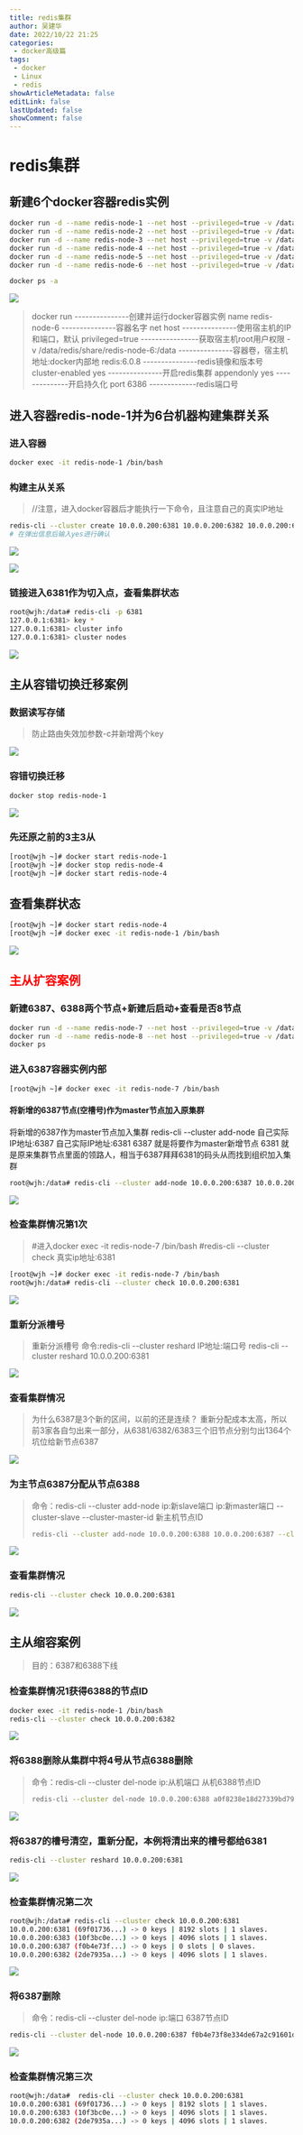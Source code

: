 ```yaml
---
title: redis集群
author: 吴建华
date: 2022/10/22 21:25
categories:
 - docker高级篇
tags:
 - docker
 - Linux
 - redis
showArticleMetadata: false
editLink: false
lastUpdated: false
showComment: false
---
```

# redis集群

## 新建6个docker容器redis实例

```sh
docker run -d --name redis-node-1 --net host --privileged=true -v /data/redis/share/redis-node-1:/data redis:6.0.8 --cluster-enabled yes --appendonly yes --port 6381
docker run -d --name redis-node-2 --net host --privileged=true -v /data/redis/share/redis-node-2:/data redis:6.0.8 --cluster-enabled yes --appendonly yes --port 6382
docker run -d --name redis-node-3 --net host --privileged=true -v /data/redis/share/redis-node-3:/data redis:6.0.8 --cluster-enabled yes --appendonly yes --port 6383
docker run -d --name redis-node-4 --net host --privileged=true -v /data/redis/share/redis-node-4:/data redis:6.0.8 --cluster-enabled yes --appendonly yes --port 6384
docker run -d --name redis-node-5 --net host --privileged=true -v /data/redis/share/redis-node-5:/data redis:6.0.8 --cluster-enabled yes --appendonly yes --port 6385
docker run -d --name redis-node-6 --net host --privileged=true -v /data/redis/share/redis-node-6:/data redis:6.0.8 --cluster-enabled yes --appendonly yes --port 6386

docker ps -a 
```

![](https://cdn.jsdelivr.net/gh/fhwlnetwork/blos_imgs/img/202202062153722.png)

>docker run																			---------------创建并运行docker容器实例
>name redis-node-6										  				---------------容器名字
>net host																				 ---------------使用宿主机的IP和端口，默认
>privileged=true												 				----------------获取宿主机root用户权限
>-v /data/redis/share/redis-node-6:/data				---------------容器卷，宿主机地址:docker内部地
>redis:6.0.8																			---------------redis镜像和版本号
>cluster-enabled yes														---------------开启redis集群
>appendonly yes																--------------开启持久化
>port 6386																			 -------------redis端口号

## 进入容器redis-node-1并为6台机器构建集群关系

### 进入容器

```sh
docker exec -it redis-node-1 /bin/bash
```

### 构建主从关系

> //注意，进入docker容器后才能执行一下命令，且注意自己的真实IP地址

```sh
redis-cli --cluster create 10.0.0.200:6381 10.0.0.200:6382 10.0.0.200:6383 10.0.0.200:6384 10.0.0.200:6385 10.0.0.200:6386 --cluster-replicas 1
# 在弹出信息后输入yes进行确认
```

![](https://cdn.jsdelivr.net/gh/fhwlnetwork/blos_imgs/img/202202062210448.png)

![](https://cdn.jsdelivr.net/gh/fhwlnetwork/blos_imgs/img/202202062212097.png)

### 链接进入6381作为切入点，查看集群状态

```sh
root@wjh:/data# redis-cli -p 6381
127.0.0.1:6381> key *
127.0.0.1:6381> cluster info
127.0.0.1:6381> cluster nodes
```

![](https://cdn.jsdelivr.net/gh/fhwlnetwork/blos_imgs/img/202202062215516.png)

## 主从容错切换迁移案例

### 数据读写存储

> 防止路由失效加参数-c并新增两个key

![](https://cdn.jsdelivr.net/gh/fhwlnetwork/blos_imgs/img/202202062223320.png)

### 容错切换迁移

```sh
docker stop redis-node-1
```

![](https://cdn.jsdelivr.net/gh/fhwlnetwork/blos_imgs/img/202202062234755.png)

### 先还原之前的3主3从

```sh
[root@wjh ~]# docker start redis-node-1
[root@wjh ~]# docker stop redis-node-4
[root@wjh ~]# docker start redis-node-4

```

## 查看集群状态

```sh
[root@wjh ~]# docker start redis-node-4
[root@wjh ~]# docker exec -it redis-node-1 /bin/bash

```



![](https://cdn.jsdelivr.net/gh/fhwlnetwork/blos_imgs/img/202202062248358.png)

## <a style="color:red">主从扩容案例</a>

### 新建6387、6388两个节点+新建后启动+查看是否8节点

```sh
docker run -d --name redis-node-7 --net host --privileged=true -v /data/redis/share/redis-node-7:/data redis:6.0.8 --cluster-enabled yes --appendonly yes --port 6387
docker run -d --name redis-node-8 --net host --privileged=true -v /data/redis/share/redis-node-8:/data redis:6.0.8 --cluster-enabled yes --appendonly yes --port 6388
docker ps
```

### 进入6387容器实例内部

```sh
[root@wjh ~]# docker exec -it redis-node-7 /bin/bash
```

#### 将新增的6387节点(空槽号)作为master节点加入原集群

将新增的6387作为master节点加入集群
redis-cli --cluster add-node 自己实际IP地址:6387 自己实际IP地址:6381
6387 就是将要作为master新增节点
6381 就是原来集群节点里面的领路人，相当于6387拜拜6381的码头从而找到组织加入集群

```sh
root@wjh:/data# redis-cli --cluster add-node 10.0.0.200:6387 10.0.0.200:6381
```

![](https://cdn.jsdelivr.net/gh/fhwlnetwork/blos_imgs/img/202202062254264.png)

### 检查集群情况第1次

>#进入docker exec -it redis-node-7 /bin/bash
>#redis-cli --cluster check 真实ip地址:6381

```sh
[root@wjh ~]# docker exec -it redis-node-7 /bin/bash
root@wjh:/data# redis-cli --cluster check 10.0.0.200:6381
```

![](https://cdn.jsdelivr.net/gh/fhwlnetwork/blos_imgs/img/202202062301128.png)

### 重新分派槽号

>重新分派槽号
>命令:redis-cli --cluster reshard IP地址:端口号
>redis-cli --cluster reshard 10.0.0.200:6381

![](https://cdn.jsdelivr.net/gh/fhwlnetwork/blos_imgs/img/202202062340055.png)

### 查看集群情况

>为什么6387是3个新的区间，以前的还是连续？
>重新分配成本太高，所以前3家各自匀出来一部分，从6381/6382/6383三个旧节点分别匀出1364个坑位给新节点6387

![](https://cdn.jsdelivr.net/gh/fhwlnetwork/blos_imgs/img/202202062342324.png)

### 为主节点6387分配从节点6388

> 命令：redis-cli --cluster add-node ip:新slave端口 ip:新master端口 --cluster-slave --cluster-master-id 新主机节点ID
>
> ```sh
> redis-cli --cluster add-node 10.0.0.200:6388 10.0.0.200:6387 --cluster-slave --cluster-master-id f0b4e73f8e334de67a2c91601d5f874a473e0578-------这个是6387的编号，按照自己实际情况
> ```
>
> 



![](https://cdn.jsdelivr.net/gh/fhwlnetwork/blos_imgs/img/202202062348723.png)

### 查看集群情况

```sh
redis-cli --cluster check 10.0.0.200:6381
```

![](https://cdn.jsdelivr.net/gh/fhwlnetwork/blos_imgs/img/202202062349214.png)

## 主从缩容案例

> 目的：6387和6388下线

### 检查集群情况1获得6388的节点ID

```sh
docker exec -it redis-node-1 /bin/bash
redis-cli --cluster check 10.0.0.200:6382
```

![](https://cdn.jsdelivr.net/gh/fhwlnetwork/blos_imgs/img/202202062355231.png)

###  将6388删除从集群中将4号从节点6388删除

>命令：redis-cli --cluster del-node ip:从机端口 从机6388节点ID
>
>```sh
>redis-cli --cluster del-node 10.0.0.200:6388 a0f8238e18d27339bd79a2868a3fbd5efbc5cdc8
>```

![](https://cdn.jsdelivr.net/gh/fhwlnetwork/blos_imgs/img/202202062357981.png)

### 将6387的槽号清空，重新分配，本例将清出来的槽号都给6381

```sh
redis-cli --cluster reshard 10.0.0.200:6381
```

![](https://cdn.jsdelivr.net/gh/fhwlnetwork/blos_imgs/img/202202070003666.png)

### 检查集群情况第二次

```sh
root@wjh:/data# redis-cli --cluster check 10.0.0.200:6381
10.0.0.200:6381 (69f01736...) -> 0 keys | 8192 slots | 1 slaves.
10.0.0.200:6383 (10f3bc0e...) -> 0 keys | 4096 slots | 1 slaves.
10.0.0.200:6387 (f0b4e73f...) -> 0 keys | 0 slots | 0 slaves.
10.0.0.200:6382 (2de7935a...) -> 0 keys | 4096 slots | 1 slaves.
```



![](https://cdn.jsdelivr.net/gh/fhwlnetwork/blos_imgs/img/202202070004537.png)

### 将6387删除

>命令：redis-cli --cluster del-node ip:端口 6387节点ID

```sh
redis-cli --cluster del-node 10.0.0.200:6387 f0b4e73f8e334de67a2c91601d5f874a473e0578
```

![](https://cdn.jsdelivr.net/gh/fhwlnetwork/blos_imgs/img/202202070007464.png)

### 检查集群情况第三次

```sh
root@wjh:/data#  redis-cli --cluster check 10.0.0.200:6381
10.0.0.200:6381 (69f01736...) -> 0 keys | 8192 slots | 1 slaves.
10.0.0.200:6383 (10f3bc0e...) -> 0 keys | 4096 slots | 1 slaves.
10.0.0.200:6382 (2de7935a...) -> 0 keys | 4096 slots | 1 slaves.
```





